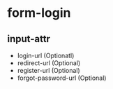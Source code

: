 # form-login


## input-attr

 - login-url (Optionatl)
 - redirect-url (Optional)
 - register-url (Optional)
 - forgot-password-url (Optional)